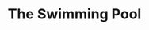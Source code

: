 ---
  title: The Swimming Pool
  description: An unusual shaped pool.
  latitude: -26.17235
  longitude: 28.07585
  cards:
    - poi-021-card-001.md
    - poi-021-card-002.md
    - poi-021-card-003.md
    - poi-021-card-004.md
    - poi-021-card-005.md
    - poi-021-card-006.md
---